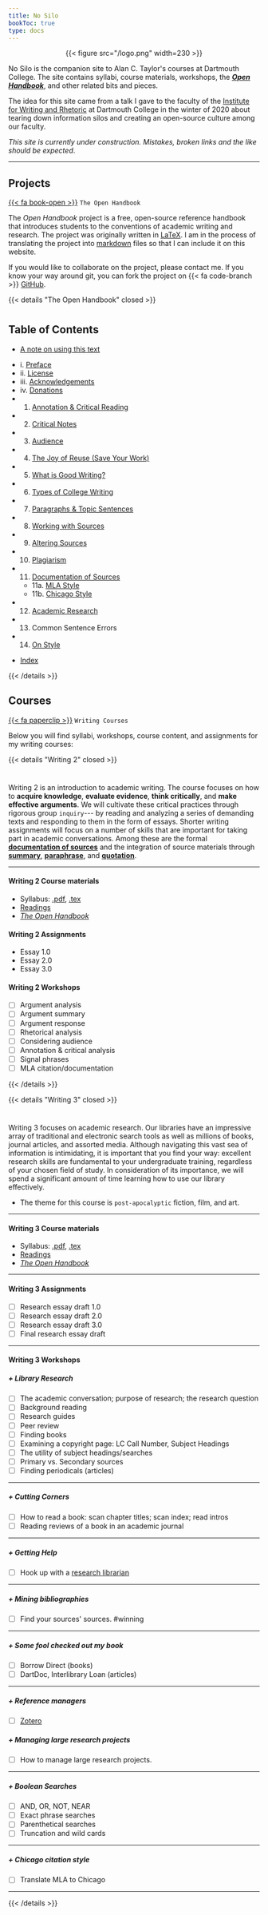 ```yaml
---
title: No Silo
bookToc: true
type: docs
---
```


<div style="text-align:center">{{< figure src="/logo.png" width=230 >}}</div>

No Silo is the companion site to Alan C. Taylor's courses at Dartmouth College. The site contains syllabi, course materials, workshops, the [***Open Handbook***](/resources/open-handbook), and other related bits and pieces.

The idea for this site came from a talk I gave to the faculty of the [Institute for Writing and Rhetoric](https://writing-speech.dartmouth.edu) at Dartmouth College in the winter of 2020 about tearing down information silos and creating an open-source culture among our faculty. 

*This site is currently under construction. Mistakes, broken links and the like should be expected*.

---

## Projects

[{{< fa book-open >}}]() `The Open Handbook`


The *Open Handbook* project is a free, open-source reference handbook that introduces students to the conventions of academic writing and research. The project was originally written in [LaTeX](https://www.latex-project.org/). I am in the process of translating the project into [markdown](https://daringfireball.net/projects/markdown/) files so that I can include it on this website.

If you would like to collaborate on the project, please contact me. If you know your way around git, you can fork the project on {{< fa code-branch >}} [GitHub](https://github.com/stockphrase/no-silo).


{{< details "The Open Handbook" closed >}}

#

## Table of Contents

* [A note on using this text](/resources/open-handbook/using-this-text)

- i. [Preface](/resources/open-handbook/preface/)
- ii. [License](/resources/open-handbook/license/)
- iii. [Acknowledgements](/resources/open-handbook/acknowledgments)
- iv. [Donations](/resources/open-handbook/donations)
- 1. [Annotation & Critical Reading](/resources/open-handbook/chapter-1/)
- 2. [Critical Notes](/resources/open-handbook/chapter-2)
- 3. [Audience](/resources/open-handbook/chapter-3)
- 4. [The Joy of Reuse (Save Your Work)](/resources/open-handbook/chapter-4)
- 5. [What is Good Writing?](/resources/open-handbook/chapter-5)
- 6. [Types of College Writing](/resources/open-handbook/chapter-6)
- 7. [Paragraphs & Topic Sentences](/resources/open-handbook/chapter-7)
- 8. [Working with Sources](/resources/open-handbook/chapter-8)
- 9. [Altering Sources](/resources/open-handbook/chapter-9)
- 10. [Plagiarism](/resources/open-handbook/chapter-10)
- 11. [Documentation of Sources](/resources/open-handbook/chapter-11)
    - 11a. [MLA Style](/resources/open-handbook/chapter-11-mla)
    - 11b. [Chicago Style](/resources/open-handbook/chapter-11-chi)
- 12. [Academic Research](/resources/open-handbook/chapter-12)
- 13. Common Sentence Errors
- 14. [On Style](/resources/open-handbook/chapter-14)

* [Index](/resources/open-handbook/keyword-index)



{{< /details >}}

## Courses

[{{< fa paperclip >}}]() `Writing Courses`


Below you will find syllabi, workshops, course content, and assignments for my writing courses:

{{< details "Writing 2" closed >}}

#

Writing 2 is an introduction to academic writing. The course focuses on how to **acquire knowledge**, **evaluate evidence**, **think critically**, and **make effective arguments**. We will cultivate these critical practices through rigorous group `inquiry`--- by reading and analyzing a series of demanding texts and responding to them in the form of essays. Shorter writing assignments will focus on a number of skills that are important for taking part in academic conversations. Among these are the formal [**documentation of sources**](/resources/open-handbook/chapter-11/) and the integration of source materials through [**summary**](https://no-silo.com/resources/open-handbook/chapter-8/), [**paraphrase**](https://no-silo.com/resources/open-handbook/chapter-8/), and [**quotation**](https://no-silo.com/resources/open-handbook/chapter-8/).

---

#### Writing 2 Course materials

- Syllabus: [.pdf](/docs/2019F.pdf), [.tex](/docs/2019F.tex)
- [Readings](https://canvas.dartmouth.edu)
- [*The Open Handbook*](/resources/open-handbook/)

#### Writing 2 Assignments

- Essay 1.0
- Essay 2.0
- Essay 3.0

#### Writing 2 Workshops

- [ ] Argument analysis 
- [ ] Argument summary 
- [ ] Argument response 
- [ ] Rhetorical analysis 
- [ ] Considering audience
- [ ] Annotation & critical analysis
- [ ] Signal phrases
- [ ] MLA citation/documentation

{{< /details >}}

{{< details "Writing 3" closed >}}

#

Writing 3 focuses on academic research. Our libraries have an impressive array of traditional and electronic search tools as well as millions of books, journal articles, and assorted media. Although navigating this vast sea of information is intimidating, it is important that you find your way: excellent research skills are fundamental to your undergraduate training, regardless of your chosen field of study. In consideration of its importance, we will spend a significant amount of time learning how to use our library effectively. 

- The theme for this course is `post-apocalyptic` fiction, film, and art.


---

#### Writing 3 Course materials

- Syllabus: [.pdf](/docs/2019F.pdf), [.tex](/docs/2019F.tex)
- [Readings](https://canvas.dartmouth.edu)
- [*The Open Handbook*](/resources/open-handbook/)

---

#### Writing 3 Assignments

- [ ] Research essay draft 1.0
- [ ] Research essay draft 2.0
- [ ] Research essay draft 3.0
- [ ] Final research essay draft

---

#### Writing 3 Workshops

##### + Library Research

- [ ]	The academic conversation; purpose of research; the research question
- [ ]  	Background reading
- [ ]  	Research guides
- [ ]  	Peer review
- [ ]  	Finding books
- [ ]  	Examining a copyright page: LC Call Number, Subject Headings
- [ ]  	The utility of subject headings/searches
- [ ] 	Primary vs. Secondary sources
- [ ]  	Finding periodicals (articles)

---

##### + Cutting Corners

- [ ]  	How to read a book: scan chapter titles; scan index; read intros
- [ ]  	Reading reviews of a book in an academic journal

---

##### + Getting Help

- [ ]  	Hook up with a [research librarian](https://researchguides.dartmouth.edu/subjectlibrarians) 

---

##### + Mining bibliographies

- [ ]	Find your sources' sources. #winning

---

##### + Some fool checked out my book

- [ ]  	Borrow Direct (books)
- [ ]  	DartDoc, Interlibrary Loan (articles)

---

##### + Reference managers

- [ ] 	[Zotero](https://www.zotero.org) 

##### + Managing large research projects

- [ ] How to manage large research projects.

---

##### + Boolean Searches

- [ ] AND, OR, NOT, NEAR 
- [ ] Exact phrase searches
- [ ] Parenthetical searches
- [ ] Truncation and wild cards

---

##### + Chicago citation style

- [ ] Translate MLA to Chicago

---


{{< /details >}}








